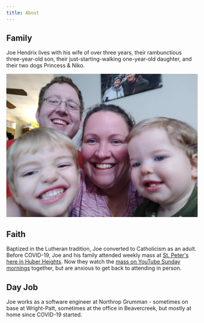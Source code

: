 ```yaml
---
title: About
---
```


## Family

Joe Hendrix lives with his wife of over three years, their rambunctious three-year-old son, their just-starting-walking one-year-old daughter, and their two dogs Princess & Niko.

![Joe and his family.](/family.jpg)

## Faith

Baptized in the Lutheran tradition, Joe converted to Catholicism as an adult. Before COVID-19, Joe and his family attended weekly mass at [St. Peter's here in Huber Heights](https://daytonxii.org/saint-peter-parish/). Now they watch the [mass on YouTube Sunday mornings](https://www.youtube.com/channel/UCD7S39YwDMmAuuEyE1tGkyQ/) together, but are anxious to get back to attending in person.

## Day Job

Joe works as a software engineer at Northrop Grumman - sometimes on base at Wright-Patt, sometimes at the office in Beavercreek, but mostly at home since COVID-19 started.